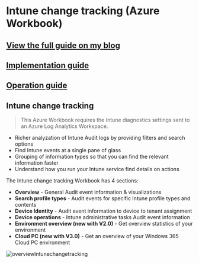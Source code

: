 ﻿# Intune change tracking (Azure Workbook)

## [View the full guide on my blog](https://oceanleaf.ch/intune-change-tracking/)

## [Implementation guide](https://oceanleaf.ch/intune-change-tracking-implementation/)

## [Operation guide](https://oceanleaf.ch/intune-change-tracking-operation/)



## Intune change tracking
> This Azure Workbook requires the Intune diagnostics settings sent to an Azure Log Analytics Workspace. 

* Richer analyzation of Intune Audit logs by providing filters and search options
* Find Intune events at a single pane of glass
* Grouping of information types so that you can find the relevant information faster
* Understand how you run your Intune service find details on actions

The Intune change tracking Workbook has 4 sections:
* **Overview** - General Audit event information & visualizations
* **Search profile types** - Audit events for specific Intune profile types and contents
* **Device Identity** - Audit event information to device to tenant assignment
* **Device operations** - Intune administrative tasks Audit event information
* **Environment overview (new with V2.0)** - Get overview statistics of your environment
* **Cloud PC (new with V3.0)** - Get an overview of your Windows 365 Cloud PC environment

![overviewIntunechangetracking](https://oceanleaf.ch/content/images/size/w1000/2022/10/overall.png)


